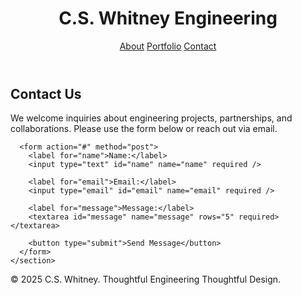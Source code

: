 <html lang="en">
<head>
  <meta charset="UTF-8" />
  <meta name="viewport" content="width=device-width, initial-scale=1.0" />
  <link rel="stylesheet" href="styles.css" />
  <title>Contact - C.S. Whitney Engineering</title>
</head>

<body>
  <header>
    <div class="header-inner">
      <h1>C.S. Whitney Engineering</h1>
      <nav>
        <a href="about.html">About</a>
        <a href="portfolio.html">Portfolio</a>
        <a href="contact.html" class="active">Contact</a>
      </nav>
    </div>
  </header>

  <main class="container">
    <section id="contact">
      <h2>Contact Us</h2>
      <p>
        We welcome inquiries about engineering projects, partnerships, and collaborations. Please use the form below or reach out via email.
      </p>

      <form action="#" method="post">
        <label for="name">Name:</label>
        <input type="text" id="name" name="name" required />

        <label for="email">Email:</label>
        <input type="email" id="email" name="email" required />

        <label for="message">Message:</label>
        <textarea id="message" name="message" rows="5" required></textarea>

        <button type="submit">Send Message</button>
      </form>
    </section>
  </main>

  <footer>
    <p>&copy; 2025 C.S. Whitney. Thoughtful Engineering Thoughtful Design.</p>
  </footer>
</body>
</html>
